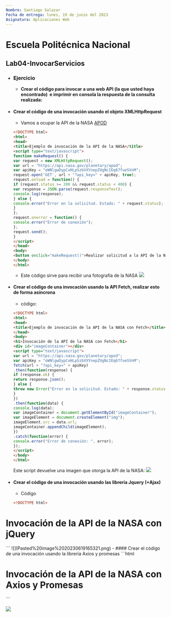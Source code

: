 ```yaml
---
Nombre: Santiago Salazar
Fecha de entrega: lunes, 19 de junio del 2023
Asignatura: Aplicaciones Web 
---
```

# Escuela Politécnica Nacional
## Lab04-InvocarServicios
- ### Ejercicio
	- **Crear el código para invocar a una web API (la que usted haya encontrado)  e imprimir en consola la respuesta de la consulta realizada:**
- #### Crear el código de una invocación usando el objeto XMLHttpRequest
	- Vamos a ocupar la API de la NASA [APOD](https://github.com/nasa/apod-api)
	```html
	<!DOCTYPE html>
	<html>
	<head>
	<title>Ejemplo de invocación de la API de la NASA</title>
	<script type="text/javascript">
	function makeRequest() {
	var request = new XMLHttpRequest();
	var url = "https://api.nasa.gov/planetary/apod";
	var apiKey = "oWNlgwDypCxHLpSzbVXYnepZUgNcIEq67fueSVnM";
	request.open('GET', url + "?api_key=" + apiKey, true);
	request.onload = function() {
	if (request.status >= 200 && request.status < 400) {
	var response = JSON.parse(request.responseText);
	console.log(response);
	} else {
	console.error("Error en la solicitud. Estado: " + request.status);
	}
	};
	request.onerror = function() {
	console.error("Error de conexión");
	};
	request.send();
	}
	</script>
	</head>
	<body>
	<button onclick="makeRequest()">Realizar solicitud a la API de la NASA</button>
	</body>
	</html>
	```
	- Este código sirve para recibir una fotografía de la NASA
	![](Pasted%20image%2020230619160424.png)
- #### Crear el código de una invocación usando la API Fetch, realizar esto de forma asíncrona
	- código:
	```html
	<!DOCTYPE html>
	<html>
	<head>
	<title>Ejemplo de invocación de la API de la NASA con Fetch</title>
	</head>
	<body>
	<h1>Invocación de la API de la NASA con Fetch</h1>
	<div id="imageContainer"></div>
	<script type="text/javascript">
	var url = "https://api.nasa.gov/planetary/apod";
	var apiKey = "oWNlgwDypCxHLpSzbVXYnepZUgNcIEq67fueSVnM";
	fetch(url + "?api_key=" + apiKey)
	.then(function(response) {
	if (response.ok) {
	return response.json();
	} else {
	throw new Error("Error en la solicitud. Estado: " + response.status);
	}
	})
	.then(function(data) {
	console.log(data);
	var imageContainer = document.getElementById("imageContainer");
	var imageElement = document.createElement("img");
	imageElement.src = data.url;
	imageContainer.appendChild(imageElement);
	})
	.catch(function(error) {
	console.error("Error de conexión: ", error);
	});
	</script>
	</body>
	</html>
	```
	Este script devuelve una imagen que otorga la API de la NASA:
	![](Pasted%20image%2020230619163514.png)
- #### Crear el código de una invocación usando las librería Jquery (+Ajax)
	- Código
	```html
	<!DOCTYPE html>
<html>
<head>
<title>Ejemplo de invocación de la API de la NASA con jQuery</title>
<script src="https://code.jquery.com/jquery-3.6.0.min.js"></script>
</head>
<body>
<h1>Invocación de la API de la NASA con jQuery</h1>
<div id="imageContainer"></div>
<script type="text/javascript">
var url = "https://api.nasa.gov/planetary/apod";
var apiKey = "oWNlgwDypCxHLpSzbVXYnepZUgNcIEq67fueSVnM";
$.ajax({
url: url,
data: { api_key: apiKey },
method: "GET",
success: function(response) {
console.log(response);

var imageContainer = $("#imageContainer");
var imageElement = $("<img>").attr("src", response.url);
imageContainer.append(imageElement);
},
error: function(xhr, status, error) {
console.error("Error en la solicitud: " + error);
}
});
</script>
</body>
</html>
	```
	![](Pasted%20image%2020230619165321.png)
- #### Crear el código de una invocación usando la libreria Axios y promesas
	```html
		<!DOCTYPE html>
	<html>
	<head>
	<title>Ejemplo de invocación de la API de la NASA con Axios y Promesas</title>
	<script src="https://cdn.jsdelivr.net/npm/axios/dist/axios.min.js"></script>
	</head>
	<body>
	<h1>Invocación de la API de la NASA con Axios y Promesas</h1>
	<div id="imageContainer"></div>
	<script type="text/javascript">
	var url = "https://api.nasa.gov/planetary/apod";
	var apiKey = "oWNlgwDypCxHLpSzbVXYnepZUgNcIEq67fueSVnM";
	axios.get(url, {
	params: {
	api_key: apiKey
	}
	})
	.then(function (response) {
	console.log(response.data);
	var imageContainer = document.getElementById("imageContainer");
	var imageElement = document.createElement("img");
	imageElement.src = response.data.url;
	imageContainer.appendChild(imageElement);
	})
	.catch(function (error) {
	console.error("Error en la solicitud: " + error);
	});
	</script>
	</body>
	</html>
	 ```

![](Pasted%20image%2020230619173304.png)